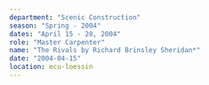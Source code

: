 ```yaml
---
department: "Scenic Construction"
season: "Spring - 2004"
dates: "April 15 - 20, 2004"
role: "Master Carpenter"
name: "The Rivals by Richard Brinsley Sheridan*"
date: "2004-04-15"
location: ecu-loessin
---
```

